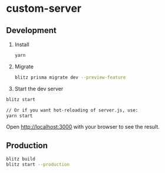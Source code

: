 # custom-server

## Development

1. Install
   ```sh
   yarn
   ```
2. Migrate
   ```sh
   blitz prisma migrate dev --preview-feature
   ```
3. Start the dev server

```sh
blitz start

// Or if you want hot-reloading of server.js, use:
yarn start
```

Open [http://localhost:3000](http://localhost:3000) with your browser to see the result.

## Production

```sh
blitz build
blitz start --production
```
